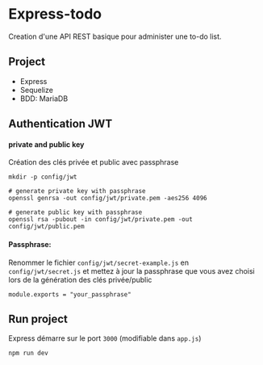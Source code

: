 # Express-todo

Creation d'une API REST basique pour administer une to-do list.

## Project

* Express
* Sequelize
* BDD: MariaDB

## Authentication JWT

#### private and public key

Création des clés privée et public avec passphrase 
```
mkdir -p config/jwt

# generate private key with passphrase
openssl genrsa -out config/jwt/private.pem -aes256 4096

# generate public key with passphrase
openssl rsa -pubout -in config/jwt/private.pem -out config/jwt/public.pem
```

#### Passphrase:

Renommer le fichier ```config/jwt/secret-example.js``` en ```config/jwt/secret.js``` et mettez à jour la passphrase que vous avez choisi lors de la génération des clés privée/public
```
module.exports = "your_passphrase"
```

## Run project

Express démarre sur le port ``3000`` (modifiable dans ``app.js``)
```
npm run dev
```